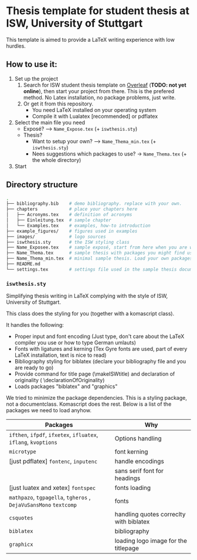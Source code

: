 # Thesis template for student thesis at ISW, University of Stuttgart

This template is aimed to provide a LaTeX writing experience with low hurdles.

## How to use it:

1. Set up the project
   1. Search for ISW student thesis template on [Overleaf](https://www.overleaf.com/latex/templates?addsearch=isw20student20thesis) (**TODO: not yet online**), then start your project from there. This is the prefered method. No Latex installation, no package problems, just write.
   2. Or get it from this repository.
      - You need LaTeX installed on your operating system
      - Compile it with Lualatex [recommended] or pdflatex
2. Select the main file you need
   - Exposé? --> `Name_Expose.tex` (+ `iswthesis.sty`)
   - Thesis?
     - Want to setup your own? --> `Name_Thema_min.tex` (+ `iswthesis.sty`)
     - Nees suggestions which packages to use? -> `Name_Thema.tex` (+ the whole directory)
3. Start

## Directory structure

```sh
.
├── bibliography.bib    # demo bibliography. replace with your own.
├── chapters            # place your chapters here
│   ├── Acronyms.tex    # definition of acronyms
│   ├── Einleitung.tex  # sample chapter
│   └── Examples.tex    # examples, how-to introduction
├── example_figures/    # figures used in examples
├── images/             # logo sources
├── iswthesis.sty       # the ISW styling class
├── Name_Exposee.tex    # sample exposé, start from here when you are writing one.
├── Name_Thema.tex      # sample thesis with packages you might find useful
├── Name_Thema_min.tex  # minimal sample thesis. Load your own packages
├── README.md
└── settings.tex        # settings file used in the sample thesis document

```

### `iswthesis.sty`

Simplifying thesis writing in LaTeX complying with the style of ISW, University of Stuttgart.

This class does the styling for you (together with a komascript class).

It handles the following:

- Proper input and font encoding (Just type, don't care about the LaTeX compiler you use or how to type German umlauts)
- Fonts with ligatures and kerning (Tex Gyre fonts are used, part of every LaTeX installation, text is nice to read)
- Bibliography styling for biblatex (declare your bibliography file and you are ready to go)
- Provide command for title page (\makeISWtitle) and declaration of originality ( \declarationOfOriginality)
- Loads packages "biblatex" and "graphics"

We tried to minimize the package dependencies. This is a styling package, not a documentclass. Komascript does the rest.
Below is a list of the packages we need to load anyhow.

| Packages                                                        | Why                                     |
| --------------------------------------------------------------- | --------------------------------------- |
| `ifthen`, `ifpdf`, `ifxetex`, `ifluatex`, `iflang`, `kvoptions` | Options handling                        |
| `microtype`                                                     | font kerning                            |
| [just pdflatex] `fontenc`, `inputenc`                           | handle encodings                        |
|                                                                 | sans serif font for headings            |
| [just luatex and xetex] `fontspec`                              | fonts loading                           |
| `mathpazo`, `tgpagella`, `tgheros` , `DejaVuSansMono` `textcomp`| fonts                                   |
| `csquotes`                                                      | handling quotes correclty with biblatex |
| `biblatex`                                                      | bibliography                            |
| `graphicx`                                                      | loading logo image for the titlepage    |
